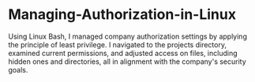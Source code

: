 # Managing-Authorization-in-Linux
Using Linux Bash, I managed company authorization settings by applying the principle of least privilege. I navigated to the projects directory, examined current permissions, and adjusted access on files, including hidden ones and directories, all in alignment with the company's security goals.
